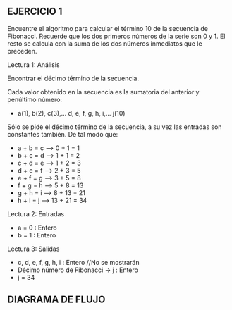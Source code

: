 ## EJERCICIO 1

Encuentre el algoritmo para calcular el término 10 de la secuencia de Fibonacci. Recuerde que los dos primeros números de la serie son 0 y 1. El resto se calcula con la suma de los dos números inmediatos que le preceden.

Lectura 1: Análisis

Encontrar el décimo término de la secuencia.

Cada valor obtenido en la secuencia es la sumatoria del anterior y penúltimo número:
* a(1), b(2), c(3),... d, e, f, g, h, i,... j(10)

Sólo se pide el décimo término de la secuencia, a su vez las entradas son constantes también.
De tal modo que:
* a + b = c   —> 0 + 1 = 1
* b + c = d  —> 1 + 1 = 2
* c + d = e  —> 1 + 2 = 3
* d + e = f  —> 2 + 3 = 5
* e + f = g  —> 3 + 5 = 8
* f + g = h  —> 5 + 8 = 13
* g + h = i   —> 8 + 13 = 21
* h + i = j  —> 13 + 21 = 34

Lectura 2: Entradas

* a = 0 : Entero
* b = 1 : Entero

Lectura 3: Salidas

* c, d, e, f, g, h, i : Entero  //No se mostrarán
* Décimo número de Fibonacci -> j : Entero
* j = 34

## DIAGRAMA DE FLUJO
